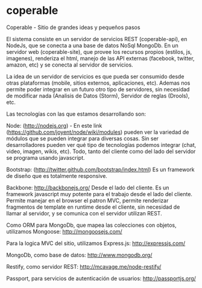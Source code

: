coperable
=========

Coperable - Sitio de grandes ideas y pequeños pasos

El sistema consiste en un servidor de servicios REST (coperable-api), en NodeJs, que se conecta a una base de datos NoSql MongoDb. En un servidor web (coperable-site), que provee los recursos propios (estilos, js, imagenes), renderiza el html, manejo de las API externas (facebook, twitter, amazon, etc) y se conecta al servidor de servicios.

La idea de un servidor de servicios es que pueda ser consumido desde otras plataformas (mobile, sitios externos, aplicaciones, etc). Ademas nos permite poder integrar en un futuro otro tipo de servidores, sin necesidad de modificar nada (Analisis de Datos (Storm), Servidor de reglas (Drools), etc.

Las tecnologías con las que estamos desarrollando son:

Node: (http://nodejs.org) - En este link (https://github.com/joyent/node/wiki/modules) pueden ver la variedad de módulos que se pueden integrar para diversas cosas. Sin ser desarrolladores pueden ver qué tipo de tecnologías podemos integrar (chat, video, imagen, wikis, etc). Todo, tanto del cliente como del lado del servidor se programa usando javascript.

Bootstrap: (http://twitter.github.com/bootstrap/index.html) Es un framework de diseño que es totalmente responsive.

Backbone: http://backbonejs.org/ Desde el lado del cliente. Es un framework javascript muy potente para el trabajo desde el lado del cliente. Permite manejar en el browser el patron MVC, permite renderizar fragmentos de template en runtime desde el cliente, sin necesidad de llamar al servidor, y se comunica con el servidor utilizan REST.

Como ORM para MongoDb, que mapea las colecciones con objetos, utilizamos Mongoose: http://mongoosejs.com/

Para la logica MVC del sitio, utilizamos Express.js: http://expressjs.com/

MongoDb, como base de datos: http://www.mongodb.org/

Restify, como servidor REST: http://mcavage.me/node-restify/

Passport, para servicios de autenticación de usuarios: http://passportjs.org/

